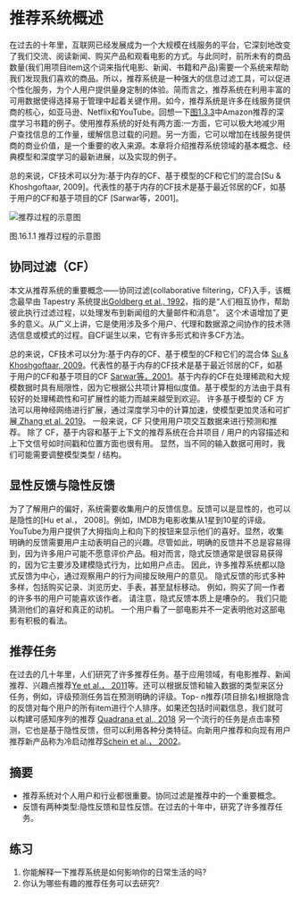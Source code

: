 # 推荐系统概述

在过去的十年里，互联网已经发展成为一个大规模在线服务的平台，它深刻地改变了我们交流、阅读新闻、购买产品和观看电影的方式。与此同时，前所未有的商品数量(我们用项目item这个词来指代电影、新闻、书籍和产品)需要一个系统来帮助我们发现我们喜欢的商品。所以，推荐系统是一种强大的信息过滤工具，可以促进个性化服务，为个人用户提供量身定制的体验。简而言之，推荐系统在利用丰富的可用数据使得选择易于管理中起着关键作用。如今，推荐系统是许多在线服务提供商的核心，如亚马逊、Netflix和YouTube。回想一下[图1.3.3](http://preview.d2l.ai/d2l-en/PR-1080/chapter_introduction/index.html#subsec-recommender-systems)中Amazon推荐的深度学习书籍的例子。使用推荐系统的好处有两方面:一方面，它可以极大地减少用户查找信息的工作量，缓解信息过载的问题。另一方面，它可以增加在线服务提供商的商业价值，是一个重要的收入来源。本章将介绍推荐系统领域的基本概念、经典模型和深度学习的最新进展，以及实现的例子。

总的来说，CF技术可以分为:基于内存的CF、基于模型的CF和它们的混合[Su & Khoshgoftaar, 2009]。代表性的基于内存的CF技术是基于最近邻居的CF，如基于用户的CF和基于项目的CF [Sarwar等，2001]。

![推荐过程的示意图](../img/rec-intro.svg)

图.16.1.1 推荐过程的示意图

## 协同过滤（CF）

本文从推荐系统的重要概念——协同过滤(collaborative filtering，CF)入手，该概念最早由 Tapestry 系统提出[Goldberg et al., 1992](http://preview.d2l.ai/d2l-en/PR-1080/chapter_references/zreferences.html#goldberg-nichols-oki-ea-1992)，指的是“人们相互协作，帮助彼此执行过滤过程，以处理发布到新闻组的大量邮件和消息”。 这个术语增加了更多的意义。从广义上讲，它是使用涉及多个用户、代理和数据源之间协作的技术筛选信息或模式的过程。自CF诞生以来，它有许多形式和许多CF方法。

总的来说，CF技术可以分为:基于内存的CF、基于模型的CF和它们的混合体 [Su & Khoshgoftaar, 2009](http://preview.d2l.ai/d2l-en/PR-1080/chapter_references/zreferences.html#su-khoshgoftaar-2009)。代表性的基于内存的CF技术是基于最近邻居的CF，如基于用户的CF和基于项目的CF [Sarwar等，2001](http://preview.d2l.ai/d2l-en/PR-1080/chapter_references/zreferences.html#sarwar-karypis-konstan-ea-2001)。基于内存的CF在处理稀疏和大规模数据时具有局限性，因为它根据公共项计算相似度值。基于模型的方法由于具有较好的处理稀疏性和可扩展性的能力而越来越受到欢迎。 许多基于模型的 CF 方法可以用神经网络进行扩展，通过深度学习中的计算加速，使模型更加灵活和可扩展[ Zhang et al. 2019](http://preview.d2l.ai/d2l-en/PR-1080/chapter_references/zreferences.html#zhang-yao-sun-ea-2019)。 一般来说，CF 只使用用户项交互数据来进行预测和推荐。 除了 CF，基于内容和基于上下文的推荐系统在合并项目 / 用户的内容描述和上下文信号如时间戳和位置方面也很有用。 显然，当不同的输入数据可用时，我们可能需要调整模型类型 / 结构。

## 显性反馈与隐性反馈

为了了解用户的偏好，系统需要收集用户的反馈信息。反馈可以是显性的，也可以是隐性的[Hu et al.， 2008]。例如，IMDB为电影收集从1星到10星的评级。YouTube为用户提供了大拇指向上和向下的按钮来显示他们的喜好。显然，收集明确的反馈需要用户主动表明自己的兴趣。尽管如此，明确的反馈并不总是容易得到，因为许多用户可能不愿意评价产品。相对而言，隐式反馈通常是很容易获得的，因为它主要涉及建模隐式行为，比如用户点击。 因此，许多推荐系统都以隐式反馈为中心，通过观察用户的行为间接反映用户的意见。 隐式反馈的形式多种多样，包括购买记录、浏览历史、手表，甚至鼠标移动。 例如，购买了同一作者的许多书的用户可能喜欢该作者。 请注意，隐式反馈本质上是嘈杂的。 我们只能猜测他们的喜好和真正的动机。 一个用户看了一部电影并不一定表明他对这部电影有积极的看法。

## 推荐任务

在过去的几十年里，人们研究了许多推荐任务。基于应用领域，有电影推荐、新闻推荐、兴趣点推荐[Ye et al.， 2011](http://preview.d2l.ai/d2l-en/PR-1080/chapter_references/zreferences.html#ye-yin-lee-ea-2011)等。还可以根据反馈和输入数据的类型来区分任务，例如，评级预测任务旨在预测明确的评级。Top- n推荐(项目排名)根据隐含的反馈对每个用户的所有item进行个人排序。如果还包括时间戳信息，我们就可以构建可感知序列的推荐 [Quadrana et al., 2018](http://preview.d2l.ai/d2l-en/PR-1080/chapter_references/zreferences.html#quadrana-cremonesi-jannach-2018)
另一个流行的任务是点击率预测，它也是基于隐性反馈，但可以利用各种分类特征。向新用户推荐和向现有用户推荐新产品称为冷启动推荐[Schein et al.， 2002](http://preview.d2l.ai/d2l-en/PR-1080/chapter_references/zreferences.html#schein-popescul-ungar-ea-2002)。

## 摘要

- 推荐系统对个人用户和行业都很重要。协同过滤是推荐中的一个重要概念。
- 反馈有两种类型:隐性反馈和显性反馈。在过去的十年中，研究了许多推荐任务。

## 练习

1. 你能解释一下推荐系统是如何影响你的日常生活的吗?
1. 你认为哪些有趣的推荐任务可以去研究?
